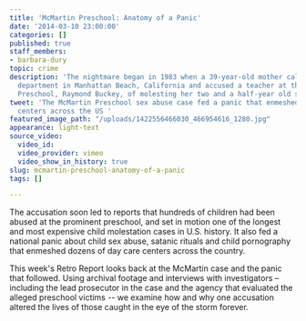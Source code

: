 ```yaml
---
title: 'McMartin Preschool: Anatomy of a Panic'
date: '2014-03-10 23:00:00'
categories: []
published: true
staff_members:
- barbara-dury
topic: crime
description: 'The nightmare began in 1983 when a 39-year-old mother called the police
  department in Manhattan Beach, California and accused a teacher at the McMartin
  Preschool, Raymond Buckey, of molesting her two and a half-year old son. '
tweet: 'The McMartin Preschool sex abuse case fed a panic that enmeshed many day care
  centers across the US '
featured_image_path: "/uploads/1422556466030_466954616_1280.jpg"
appearance: light-text
source_video:
  video_id: 
  video_provider: vimeo
  video_show_in_history: true
slug: mcmartin-preschool-anatomy-of-a-panic
tags: []

---
```

The accusation soon led to reports that hundreds of children had been abused at the prominent preschool, and set in motion one of the longest and most expensive child molestation cases in U.S. history. It also fed a national panic about child sex abuse, satanic rituals and child pornography that enmeshed dozens of day care centers across the country.

This week's Retro Report looks back at the McMartin case and the panic that followed. Using archival footage and interviews with investigators – including the lead prosecutor in the case and the agency that evaluated the alleged preschool victims -- we examine how and why one accusation altered the lives of those caught in the eye of the storm forever.


